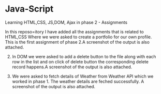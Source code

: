 # Java-Script
Learning HTML,CSS, JS,DOM, Ajax in phase 2 - Assignments


In this reposo=itory I have added all the assignments that is related to HTML,CSS
Where we were asked to create a portfolio for our own profile. This is the first assignment of phase 2.A screenshot of the output is also attached.

2. In DOM we were asked to add a delete button to the file along with each row in the list and on click of delete button the corresponding delete record happens.A screenshot of the output is also attached.

3. We were asked to fetch details of Weather from Weather API which we worked in phase 1. 
   The weather details are feched successfully. A screenshot of the output is also attached.

